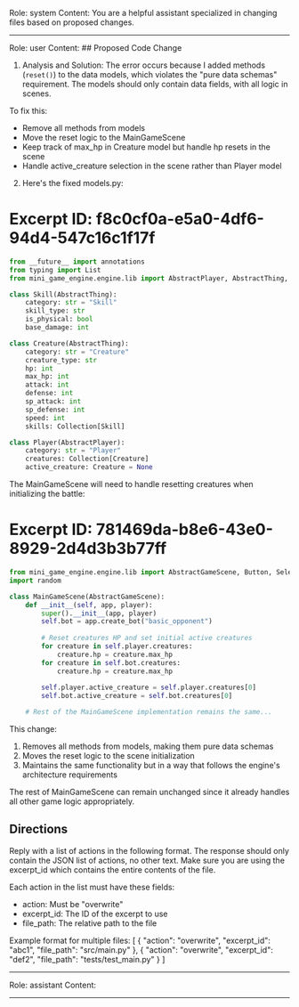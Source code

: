 Role: system
Content: You are a helpful assistant specialized in changing files based on proposed changes.
__________________
Role: user
Content: ## Proposed Code Change
1. Analysis and Solution:
The error occurs because I added methods (`reset()`) to the data models, which violates the "pure data schemas" requirement. The models should only contain data fields, with all logic in scenes.

To fix this:
- Remove all methods from models
- Move the reset logic to the MainGameScene
- Keep track of max_hp in Creature model but handle hp resets in the scene
- Handle active_creature selection in the scene rather than Player model

2. Here's the fixed models.py:

# Excerpt ID: f8c0cf0a-e5a0-4df6-94d4-547c16c1f17f
```python main_game/models.py
from __future__ import annotations
from typing import List
from mini_game_engine.engine.lib import AbstractPlayer, AbstractThing, Collection

class Skill(AbstractThing):
    category: str = "Skill"
    skill_type: str
    is_physical: bool 
    base_damage: int

class Creature(AbstractThing):
    category: str = "Creature"
    creature_type: str
    hp: int
    max_hp: int
    attack: int
    defense: int
    sp_attack: int
    sp_defense: int
    speed: int
    skills: Collection[Skill]

class Player(AbstractPlayer):
    category: str = "Player"
    creatures: Collection[Creature]
    active_creature: Creature = None
```

The MainGameScene will need to handle resetting creatures when initializing the battle:

# Excerpt ID: 781469da-b8e6-43e0-8929-2d4d3b3b77ff
```python main_game/scenes/main_game_scene.py
from mini_game_engine.engine.lib import AbstractGameScene, Button, SelectThing
import random

class MainGameScene(AbstractGameScene):
    def __init__(self, app, player):
        super().__init__(app, player)
        self.bot = app.create_bot("basic_opponent")
        
        # Reset creatures HP and set initial active creatures
        for creature in self.player.creatures:
            creature.hp = creature.max_hp
        for creature in self.bot.creatures:
            creature.hp = creature.max_hp
            
        self.player.active_creature = self.player.creatures[0]
        self.bot.active_creature = self.bot.creatures[0]

    # Rest of the MainGameScene implementation remains the same...
```

This change:
1. Removes all methods from models, making them pure data schemas
2. Moves the reset logic to the scene initialization
3. Maintains the same functionality but in a way that follows the engine's architecture requirements

The rest of MainGameScene can remain unchanged since it already handles all other game logic appropriately.

## Directions
Reply with a list of actions in the following format. The response should only contain the JSON list of actions, no other text.
Make sure you are using the excerpt_id which contains the entire contents of the file.

Each action in the list must have these fields:
- action: Must be "overwrite"
- excerpt_id: The ID of the excerpt to use
- file_path: The relative path to the file

Example format for multiple files:
[
    {
        "action": "overwrite",
        "excerpt_id": "abc1",
        "file_path": "src/main.py"
    },
    {
        "action": "overwrite",
        "excerpt_id": "def2",
        "file_path": "tests/test_main.py"
    }
]
__________________
Role: assistant
Content: 
__________________
